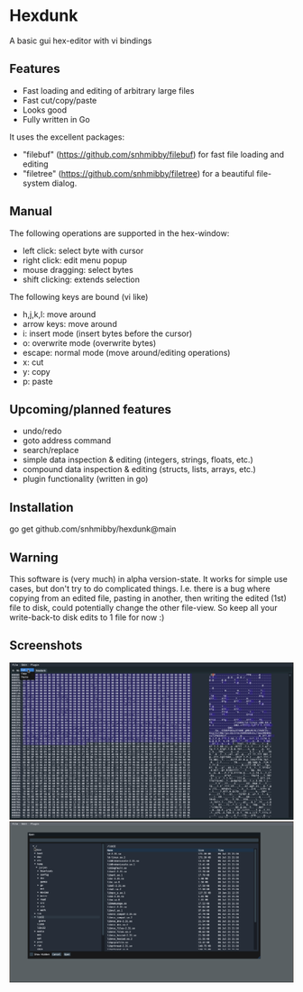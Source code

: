 # Hexdunk
A basic gui hex-editor with vi bindings

## Features
- Fast loading and editing of arbitrary large files
- Fast cut/copy/paste
- Looks good
- Fully written in Go

It uses the excellent packages:
- "filebuf" (https://github.com/snhmibby/filebuf) for fast file loading and editing
- "filetree" (https://github.com/snhmibby/filetree) for a beautiful file-system dialog.

## Manual
The following operations are supported in the hex-window:
- left click: select byte with cursor
- right click: edit menu popup
- mouse dragging: select bytes
- shift clicking: extends selection

The following keys are bound (vi like)
- h,j,k,l: move around
- arrow keys: move around
- i: insert mode (insert bytes before the cursor)
- o: overwrite mode (overwrite bytes)
- escape: normal mode (move around/editing operations)
- x: cut
- y: copy
- p: paste

## Upcoming/planned features
- undo/redo
- goto address command
- search/replace
- simple data inspection & editing (integers, strings, floats, etc.)
- compound data inspection & editing (structs, lists, arrays, etc.)
- plugin functionality (written in go)

## Installation
go get github.com/snhmibby/hexdunk@main

## Warning
This software is (very much) in alpha version-state. It works for simple use cases,
but don't try to do complicated things.
I.e. there is a bug where copying from an edited file, pasting in another,
then writing the edited (1st) file to disk, could potentially change the other file-view. So keep all your write-back-to disk edits to 1 file for now :)

## Screenshots

![Image of HexDunk editing a selection](screenshots/selection_with_edit_menu.png)
![Image of the file dialog (proud of my work :X)](screenshots/open-dialog.png)
